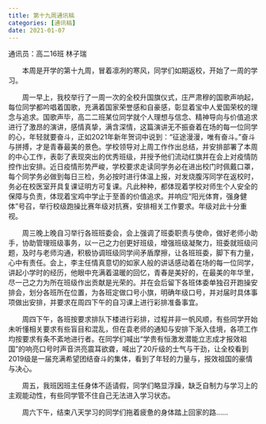 ```yaml
---
title: 第十九周通讯稿
categories: [通讯稿]
date: 2021-01-07
---
```


通讯员：高二16班 林子瑞

　　本周是开学的第十九周，冒着凛冽的寒风，同学们如期返校，开始了一周的学习。

　　周一早上，我校举行了一周一次的全校升国旗仪式，庄严肃穆的国歌声响起，每位同学都吟唱着国歌，充满着国家荣誉感和自豪感，彰显着宝中人爱国荣校的理念与追求。国歌声毕，高二二班某位同学就个人理想与信念、精神导向与价值追求进行了激昂的演讲，感情真挚，满含深情，这篇演讲无不振奋着在场的每一位同学的心，年轻就要奋斗，正如2021年新年贺词中说到：“征途漫漫，唯有奋斗。”奋斗与拼搏，才是青春最美的景色。学校领导对上周工作作出总结，并安排部署了本周的中心工作，表彰了表现突出的优秀班级，并授予他们流动红旗并在会上对疫情防控作出安排。近日疫情形势严峻，学校要求走读同学务必在进出校门时佩戴口罩，每个同学务必做到每日三检，务必按时进行体温上报，对发烧腹泻同学在返校时，务必在校医室开具复课证明方可复课。凡此种种，都体现着学校对师生个人安全的保障与负责，体现着宝鸡中学止于至善的价值追求。并响应“阳光体育，强身健体”号召，举行校级跑操比赛年级对抗赛，安排相关工作要求。年级对此十分重视。

　　周三晚上晚自习举行各班班委会，会上强调了班委职责与使命，做好老师小助手，协助管理班级事务，以一己之力创更好班级，增强班级凝聚力，班委就班级问题，及时与老师沟通，积极协调班级同学间矛盾摩擦，让各班班委，脚下有力量，心中有责任。会上，李主任情真意切的如家人般的讲话感动着在场的每一位同学，讲起小学时的经历，他眼中充满着温暖的回忆，青春是美好的，在最美的年华里，尽一己之力为所在班级作出贡献是光荣的。并在会后留下各班体委单独召开跑操安排会，划分各班所在位置，为各班定做口号小旗，明确年级口号，并对届时具体事项做出安排，并要求在周四下午的自习课上进行彩排准备事宜。

　　周四下午，各班按要求排队下楼进行彩排，过程并非一帆风顺，有些同学开始未听懂相关要求有些盲目和混乱，但在袁老师的通知与安排下渐入佳境，各项工作均按要求有条不紊地进行者。在同学们喊出“学贵有恒激发潜能立志成才报效祖国”的响亮口号时声音洪亮震耳欲聋，喊出了20斤级的士气与干劲，让全校看到2019级是一届充满希望团结奋斗的集体，看到了年轻的力量与，报效祖国的豪情与决心。

　　周五，我班因班主任身体不适请假，同学们略显浮躁，缺乏自制力与学习上的主观能动性，有些同学管不住自己无法进入学习状态。

　　周六下午，结束八天学习的同学们拖着疲惫的身体踏上回家的路……

